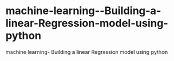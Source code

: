 # machine-learning--Building-a-linear-Regression-model-using-python
machine learning- Building  a linear Regression model using python
